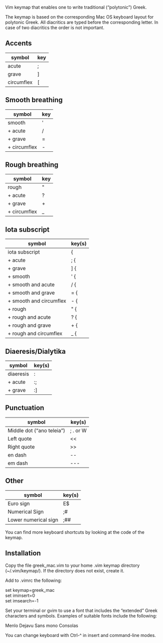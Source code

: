Vim keymap that enables one to write traditional (“polytonic”) Greek.

The keymap is based on the corresponding Mac OS keyboard layout for polytonic Greek.
All diacritics are typed before the corresponding letter.
In case of two diacritics the order is not important.


Accents
-------
 symbol      | key
------------ | -------------
acute        | ;
grave        | ]
circumflex   | [


Smooth breathing
----------------
 symbol      | key
------------ | -------------
smooth       | '
+ acute      | /
+ grave      | =
+ circumflex | -


Rough breathing
---------------
 symbol      | key
------------ | -------------
rough        | "
+ acute      | ?
+ grave      | +
+ circumflex | _


Iota subscript
--------------
 symbol                   | key(s)
------------------------- | -------------
iota subscript            | {
+ acute                   | ; {
+ grave                   | ] {
+ smooth                  | ' {
+ smooth and acute        | / {
+ smooth and grave        | = {
+ smooth and circumflex   | - {
+ rough                   | " {
+ rough and acute         | ? {
+ rough and grave         | + {
+ rough and circumflex    | _ {


Diaeresis/Dialytika
-------------------
 symbol      | key(s)
------------ | -------------
diaeresis    | :
+ acute      | :;
+ grave      | :]


Punctuation
-----------
 symbol                    | key(s)
-------------------------- | -------------
Middle dot (“ano teleia”)  | ; . or W
Left quote                 | <<
Right quote                | >>
en dash                    | --
em dash                    | ---


Other
-------
 symbol          | key(s)
---------------- | -------------
Euro sign        | E$
Numerical Sign   | ;# 
Lower numerical sign | ;## 

You can find more keyboard shortcuts by looking at the code of the keymap.

Installation
------------
Copy the file greek\_mac.vim to your home .vim  keymap directory 
  (~/.vim/keymap/). If the directory does not exist, create it. 

Add to .vimrc the following: 

set keymap=greek\_mac  
set iminsert=0   
set imsearch=-1   

Set your terminal or gvim to use a font that includes the “extended” Greek characters and symbols. 
Examples of suitable fonts include the following: 

Menlo 
Dejavu Sans mono 
Consolas 

You can change keyboard with Ctrl-^ in insert and command-line modes.
